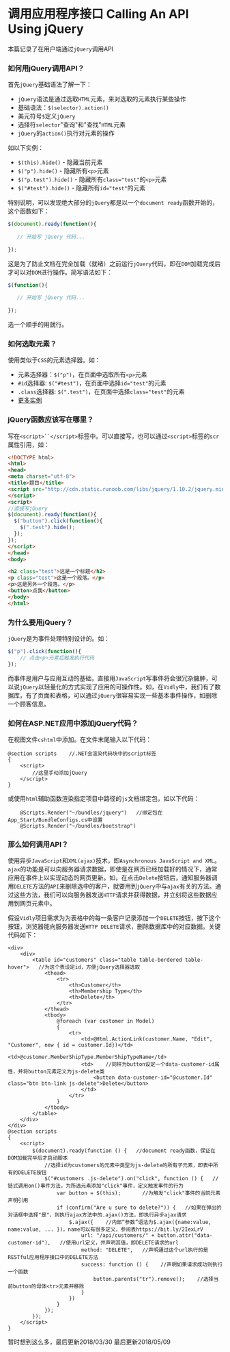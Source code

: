 # 调用应用程序接口 Calling An API Using jQuery
本篇记录了在用户端通过`jQuery`调用API

### 如何用jQuery调用API？
首先`jQuery`基础语法了解一下：

* `jQuery`语法是通过选取`HTML`元素，来对选取的元素执行某些操作
* 基础语法：`$(selector).action()`
* 美元符号`$`定义`jQuery`
* 选择符`selector`"查询"和"查找"`HTML`元素
* `jQuery`的`action()`执行对元素的操作
  
如以下实例：
  
* `$(this).hide()` - 隐藏当前元素
* `$("p").hide()` - 隐藏所有`<p>`元素
* `$("p.test").hide()` - 隐藏所有`class="test"`的`<p>`元素
* `$("#test").hide()` - 隐藏所有`id="test"`的元素
  
特别说明，可以发现绝大部分的`jQuery`都是以一个`document ready`函数开始的，这个函数如下：
```javascript
$(document).ready(function(){
 
   // 开始写 jQuery 代码...
 
});
```
这是为了防止文档在完全加载（就绪）之前运行`jQuery`代码，即在`DOM`加载完成后才可以对`DOM`进行操作。简写语法如下：
```javascript
$(function(){
 
   // 开始写 jQuery 代码...
 
});
```
选一个顺手的用就行。
  
### 如何选取元素？
使用类似于`CSS`的元素选择器。如：
  
* 元素选择器：`$("p")`，在页面中选取所有`<p>`元素
* `#id`选择器: `$("#test")`，在页面中选择`id="test"`的元素
* `.class`选择器: `$(".test")`，在页面中选择`class="test"`的元素
* [更多实例](http://www.runoob.com/jquery/jquery-selectors.html)
  
### jQuery函数应该写在哪里？
写在`<script>``</script>`标签中。可以直接写，也可以通过`<script>`标签的`scr`属性引用，如：
```html
<!DOCTYPE html>
<html>
<head>
<meta charset="utf-8"> 
<title>题目</title> 
<script src="http://cdn.static.runoob.com/libs/jquery/1.10.2/jquery.min.js">    //在这里引用.js的脚本
</script>
<script>
//直接写jQuery
$(document).ready(function(){
  $("button").click(function(){
    $(".test").hide();
  });
});
</script>
</head>
<body>

<h2 class="test">这是一个标题</h2>
<p class="test">这是一个段落。</p>
<p>这是另外一个段落。</p>
<button>点我</button>
</body>
</html>
```

### 为什么要用jQuery？
`jQuery`是为事件处理特别设计的。如：
```javascript
$("p").click(function(){
    // 点击<p>元素后触发执行代码
});
```
而事件是用户与应用互动的基础，直接用`JavaScript`写事件将会很冗杂臃肿，可以说`jQuery`以轻量化的方式实现了应用的可操作性。如，在`Vidly`中，我们有了数据库，有了页面和表格，可以通过`jQuery`很容易实现一些基本事件操作，如删除一个顾客信息。

### 如何在ASP.NET应用中添加jQuery代码？
在视图文件`cshtml`中添加。在文件末尾输入以下代码：
```cshtml
@section scripts    //.NET会渲染代码块中的script标签
{
    <script>
        //这里手动添加jQuery
    </script>
}
```
或使用`html`辅助函数渲染指定项目中路径的`js`文档绑定包，如以下代码：
```cshtml
    @Scripts.Render("~/bundles/jquery")   //绑定包在App_Start/BundleConfigs.cs中设置
    @Scripts.Render("~/bundles/bootstrap")
```

### 那么如何调用API？
使用异步`JavaScript`和`XML(ajax)`技术，即`Asynchronous JavaScript and XML`。`ajax`的功能是可以向服务器请求数据，即使是在网页已经加载好的情况下，通常应用在事件上以实现动态的网页更新。如，在点击`Delete`按钮后，通知服务器调用`DELETE`方法的`API`来删除选中的客户，就要用到`jQuery`中与`ajax`有关的方法。通过这些方法，我们可以向服务器发送`HTTP`请求并获得数据，并立刻将这些数据应用到网页元素中。
  
假设`Vidly`项目需求为为表格中的每一条客户记录添加一个`DELETE`按钮，按下这个按钮，浏览器能向服务器发送`HTTP DELETE`请求，删除数据库中的对应数据。关键代码如下：
```cshtml
<div>
    <div>
        <table id="customers" class="table table-bordered table-hover">   //为这个表设定id，方便jQuery选择器选取
            <thead>
                <tr>
                    <th>Customer</th>
                    <th>Membership Type</th>
                    <th>Delete</th>
                </tr>
            </thead>
            <tbody>
                @foreach (var customer in Model)
                {
                    <tr>
                        <td>@Html.ActionLink(customer.Name, "Edit", "Customer", new { id = customer.Id})</td>
                        <td>@customer.MemberShipType.MemberShipTypeName</td>
                        <td>    //同样为button设定一个data-customer-id属性，并将button元素定义为js-delete类
                            <button data-customer-id="@customer.Id" class="btn btn-link js-delete">Delete</button>
                        </td>
                    </tr>
                }
            </tbody>
        </table>
    </div>
</div>
@section scripts
{
    <script>
        $(document).ready(function () {   //document ready函数，保证在DOM加载完毕后才启动脚本
            //选择id为customers的元素中类型为js-delete的所有子元素，即表中所有的DELETE按钮
            $("#customers .js-delete").on("click", function () {   //链式调用on()事件方法，为所选元素添加"click"事件，定义触发事件的行为
                var button = $(this);       //为触发"click"事件的当前元素声明引用
                if (confirm("Are u sure to delete?")) {   //如果在弹出的对话框中选择"是"，则执行ajax方法中的.ajax()方法，即执行异步ajax请求
                    $.ajax({    //内部“参数”语法为$.ajax({name:value, name:value, ... })，name可以有很多定义，参阅表https://bit.ly/2IexLrV
                        url: "/api/customers/" + button.attr("data-customer-id"),   //使用url定义，并声明其值，即DELETE请求的url
                        method: "DELETE",   //声明通过这个url执行的是RESTful应用程序接口中的DELETE方法
                        success: function () {    //声明如果请求成功则执行一个函数
                            button.parents("tr").remove();    //选择当前button的母体<tr>元素并移除
                        }
                    })
                }
            });
        });
    </script>
}
```
暂时想到这么多，最后更新2018/03/30
最后更新2018/05/09
